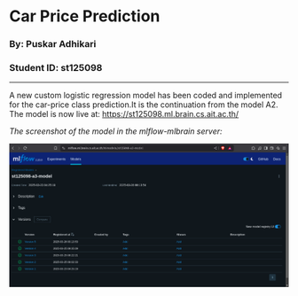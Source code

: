# **Car Price Prediction**

### **By**: Puskar Adhikari
### **Student ID**: st125098  

---

A new custom logistic regression model has been coded and implemented for the car-price class prediction.It is the continuation from the model A2.
The model is now live at: https://st125098.ml.brain.cs.ait.ac.th/


*The screenshot of the model in the mlflow-mlbrain server:*

![image](screenshots/mlflow.png)